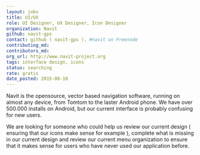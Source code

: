 ```yaml
---
layout: jobs
title: UI/UX
role: UI Designer, UX Designer, Icon Designer
organization: Navit
github: navit-gps
contact: github ( navit-gps ), #navit on Freenode
contributing_md:
contributors_md:
org_url: http://www.navit-project.org
tags: interface design, icons
status: searching
rate: gratis
date_posted: 2015-08-10
---
```


Navit is the opensource, vector based navigation software, running on almost any device, from Tomtom to the laster Android phone.
We have over 500.000 installs on Android, but our current interface is probably confusing for new users.

We are looking for someone who could help us review our current design ( ensuring that our icons make sense for example ),
complete what is missing in our current design and review our current menu organization to ensure that it makes sense
for users who have never used our application before.

